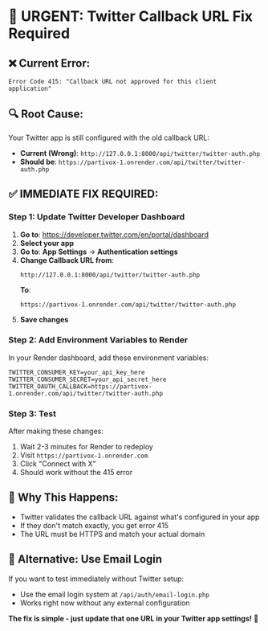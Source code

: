 # 🚨 URGENT: Twitter Callback URL Fix Required

## ❌ **Current Error:**
```
Error Code 415: "Callback URL not approved for this client application"
```

## 🔍 **Root Cause:**
Your Twitter app is still configured with the old callback URL:
- **Current (Wrong)**: `http://127.0.0.1:8000/api/twitter/twitter-auth.php`
- **Should be**: `https://partivox-1.onrender.com/api/twitter/twitter-auth.php`

## ✅ **IMMEDIATE FIX REQUIRED:**

### **Step 1: Update Twitter Developer Dashboard**
1. **Go to**: https://developer.twitter.com/en/portal/dashboard
2. **Select your app**
3. **Go to**: **App Settings** → **Authentication settings**
4. **Change Callback URL from**:
   ```
   http://127.0.0.1:8000/api/twitter/twitter-auth.php
   ```
   **To**:
   ```
   https://partivox-1.onrender.com/api/twitter/twitter-auth.php
   ```
5. **Save changes**

### **Step 2: Add Environment Variables to Render**
In your Render dashboard, add these environment variables:

```
TWITTER_CONSUMER_KEY=your_api_key_here
TWITTER_CONSUMER_SECRET=your_api_secret_here
TWITTER_OAUTH_CALLBACK=https://partivox-1.onrender.com/api/twitter/twitter-auth.php
```

### **Step 3: Test**
After making these changes:
1. Wait 2-3 minutes for Render to redeploy
2. Visit `https://partivox-1.onrender.com`
3. Click "Connect with X"
4. Should work without the 415 error

## 🎯 **Why This Happens:**
- Twitter validates the callback URL against what's configured in your app
- If they don't match exactly, you get error 415
- The URL must be HTTPS and match your actual domain

## 🚀 **Alternative: Use Email Login**
If you want to test immediately without Twitter setup:
- Use the email login system at `/api/auth/email-login.php`
- Works right now without any external configuration

**The fix is simple - just update that one URL in your Twitter app settings!** 🎉
